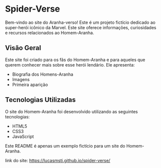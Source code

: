 # Spider-Verse

Bem-vindo ao site do Aranha-verso! Este é um projeto fictício dedicado ao super-herói icônico da Marvel. Este site oferece informações, curiosidades e recursos relacionados ao Homem-Aranha.

## Visão Geral

Este site foi criado para os fãs do Homem-Aranha e para aqueles que querem conhecer mais sobre esse herói lendário. Ele apresenta:

- Biografia dos Homens-Aranha
- Imagens
- Primeira aparição

## Tecnologias Utilizadas

O site do Homem-Aranha foi desenvolvido utilizando as seguintes tecnologias:

- HTML5
- CSS3
- JavaScript

Este README é apenas um exemplo fictício para um site do Homem-Aranha.

link do site: https://lucasmsti.github.io/spider-verse/
